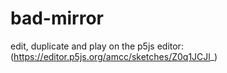 # bad-mirror

edit, duplicate and play on the p5js editor: (https://editor.p5js.org/amcc/sketches/Z0q1JCJl_)
